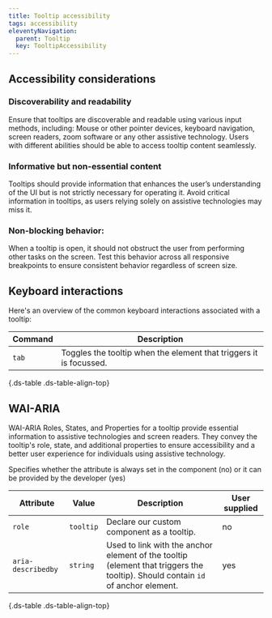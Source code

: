 ```yaml
---
title: Tooltip accessibility
tags: accessibility
eleventyNavigation:
  parent: Tooltip
  key: TooltipAccessibility
---
```

<section>
  
## Accessibility considerations

### Discoverability and readability
Ensure that tooltips are discoverable and readable using various input methods, including:
Mouse or other pointer devices, keyboard navigation, screen readers, zoom software or any other assistive technology.
Users with different abilities should be able to access tooltip content seamlessly.

### Informative but non-essential content
Tooltips should provide information that enhances the user’s understanding of the UI but is not strictly necessary for operating it.
Avoid critical information in tooltips, as users relying solely on assistive technologies may miss it.

### Non-blocking behavior:
When a tooltip is open, it should not obstruct the user from performing other tasks on the screen.
Test this behavior across all responsive breakpoints to ensure consistent behavior regardless of screen size.
  
</section>

<section>
  
## Keyboard interactions

Here's an overview of the common keyboard interactions associated with a tooltip:

<div class="ds-table-wrapper">

|Command|Description|
|-|-|
|`tab`|Toggles the tooltip when the element that triggers it is focussed.|

{.ds-table .ds-table-align-top}

</div>

</section>

<section>


## WAI-ARIA
WAI-ARIA Roles, States, and Properties for a tooltip provide essential information to assistive technologies and screen readers. They convey the tooltip's role, state, and additional properties to ensure accessibility and a better user experience for individuals using assistive technology.

<sl-tooltip id="tooltip1">Specifies whether the attribute is always set in the component (no) or it can be provided by the developer (yes)</sl-tooltip>

<div class="ds-table-wrapper">
  
|Attribute | Value | Description | User supplied <sl-icon name="info" aria-describedby="tooltip1" size="md"></sl-icon> |
|-|-|-|-|
|`role`|`tooltip`|Declare our custom component as a tooltip.|no|
|`aria-describedby`|`string`|Used to link with the anchor element of the tooltip (element that triggers the tooltip). Should contain `id` of anchor element.|yes|

{.ds-table .ds-table-align-top}

</div>

</section>
